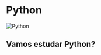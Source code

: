 # Python

![Python](https://img.shields.io/badge/python-3670A0?style=for-the-badge&logo=python&logoColor=ffdd54)


## Vamos estudar Python?
